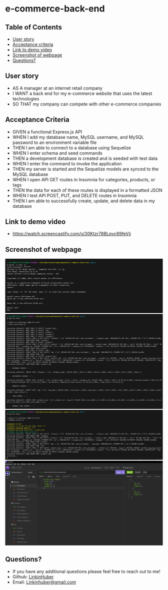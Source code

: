 # e-commerce-back-end

## Table of Contents
* [User story](#user-story)
* [Acceptance criteria](#acceptance-criteria)
* [Link to demo video](#link-to-demo-video)
* [Screenshot of webpage](#screenshot-of-webpage)
* [Questions?](#questions)

## User story
- AS A manager at an internet retail company
- I WANT a back end for my e-commerce website that uses the latest technologies
- SO THAT my company can compete with other e-commerce companies

## Acceptance Criteria
- GIVEN a functional Express.js API
- WHEN I add my database name, MySQL username, and MySQL password to an environment variable file
- THEN I am able to connect to a database using Sequelize
- WHEN I enter schema and seed commands
- THEN a development database is created and is seeded with test data
- WHEN I enter the command to invoke the application
- THEN my server is started and the Sequelize models are synced to the MySQL database
- WHEN I open API GET routes in Insomnia for categories, products, or tags
- THEN the data for each of these routes is displayed in a formatted JSON
- WHEN I test API POST, PUT, and DELETE routes in Insomnia
- THEN I am able to successfully create, update, and delete data in my database

## Link to demo video
- https://watch.screencastify.com/v/30Ktzr78BLpvc69feVjj

## Screenshot of webpage
![Screenshot of home page](./images/Capture2.PNG)
![Screenshot of home page](./images/Capture3.PNG)
![Screenshot of home page](./images/Capture4.PNG)
![Screenshot of home page](./images/Capture.PNG)

## Questions?
  - If you have any additional questions please feel free to reach out to me!
  - Github: [LinkinHuber](https://github.com/LinkinHuber)
  - Email: Linkinhuber@gmail.com
